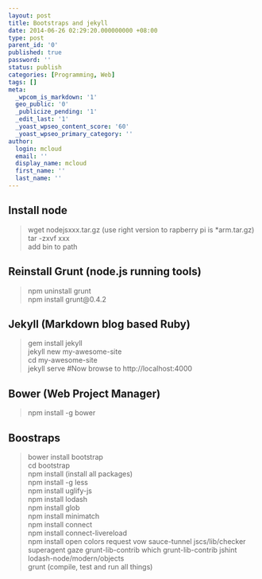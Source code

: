 ```yaml
---
layout: post
title: Bootstraps and jekyll
date: 2014-06-26 02:29:20.000000000 +08:00
type: post
parent_id: '0'
published: true
password: ''
status: publish
categories: [Programming, Web]
tags: []
meta:
  _wpcom_is_markdown: '1'
  geo_public: '0'
  _publicize_pending: '1'
  _edit_last: '1'
  _yoast_wpseo_content_score: '60'
  _yoast_wpseo_primary_category: ''
author:
  login: mcloud
  email: ''
  display_name: mcloud
  first_name: ''
  last_name: ''
---
```

<h2>Install node</h2>
<blockquote><p>
wget nodejsxxx.tar.gz (use right version to rapberry pi is *arm.tar.gz)<br />
tar -zxvf xxx<br />
add bin to path</p></blockquote>
<h2>Reinstall Grunt (node.js running tools)</h2>
<blockquote><p>npm uninstall grunt<br />
npm install grunt@0.4.2</p></blockquote>
<h2>Jekyll (Markdown blog based Ruby)</h2>
<blockquote><p>
gem install jekyll<br />
jekyll new my-awesome-site<br />
cd my-awesome-site<br />
jekyll serve #Now browse to http://localhost:4000</p></blockquote>
<h2>Bower (Web Project Manager)</h2>
<blockquote><p>
npm install -g bower</p></blockquote>
<h2>Boostraps</h2>
<blockquote><p>
bower install bootstrap<br />
cd bootstrap<br />
npm install (install all packages)<br />
npm install -g less<br />
npm install uglify-js<br />
npm install lodash<br />
npm install glob<br />
npm install minimatch<br />
npm install connect<br />
npm install connect-livereload<br />
npm install open colors request vow sauce-tunnel jscs/lib/checker superagent gaze grunt-lib-contrib which grunt-lib-contrib jshint lodash-node/modern/objects<br />
grunt (compile, test and run all things)</p></blockquote>

